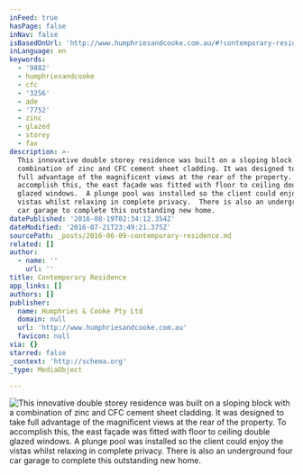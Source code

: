 ```yaml
---
inFeed: true
hasPage: false
inNav: false
isBasedOnUrl: 'http://www.humphriesandcooke.com.au/#!contemporary-residence/ccnv'
inLanguage: en
keywords:
  - '9882'
  - humphriesandcooke
  - cfc
  - '3256'
  - ade
  - '7752'
  - zinc
  - glazed
  - storey
  - fax
description: >-
  This innovative double storey residence was built on a sloping block with a
  combination of zinc and CFC cement sheet cladding. It was designed to take
  full advantage of the magnificent views at the rear of the property.  To
  accomplish this, the east façade was fitted with floor to ceiling double
  glazed windows.  A plunge pool was installed so the client could enjoy the
  vistas whilst relaxing in complete privacy.  There is also an underground four
  car garage to complete this outstanding new home.
datePublished: '2016-08-19T02:34:12.354Z'
dateModified: '2016-07-21T23:49:21.375Z'
sourcePath: _posts/2016-06-09-contemporary-residence.md
related: []
author:
  - name: ''
    url: ''
title: Contemporary Residence
app_links: []
authors: []
publisher:
  name: Humphries & Cooke Pty Ltd
  domain: null
  url: 'http://www.humphriesandcooke.com.au'
  favicon: null
via: {}
starred: false
_context: 'http://schema.org'
_type: MediaObject

---
```

![This innovative double storey residence was built on a sloping block with a combination of zinc and CFC cement sheet cladding. It was designed to take full advantage of the magnificent views at the rear of the property.  To accomplish this, the east façade was fitted with floor to ceiling double glazed windows.  A plunge pool was installed so the client could enjoy the vistas whilst relaxing in complete privacy.  There is also an underground four car garage to complete this outstanding new home.](https://the-grid-user-content.s3-us-west-2.amazonaws.com/446e51fc-94f5-46d9-b9fc-334969835338.jpg)
